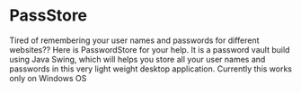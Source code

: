 # PassStore
Tired of remembering your user names and passwords for different websites?? Here is PasswordStore for your help. It is a password vault build using Java Swing, which will helps you store all your user names and passwords in this very light weight desktop application. Currently this works only on Windows OS
